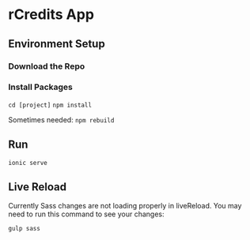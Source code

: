 # rCredits App

## Environment Setup

### Download the Repo

### Install Packages
`cd [project]`
`npm install`

Sometimes needed:
`npm rebuild`

## Run
`ionic serve`

## Live Reload
Currently Sass changes are not loading properly in liveReload. You may need to run this command to see your changes:

`gulp sass`
